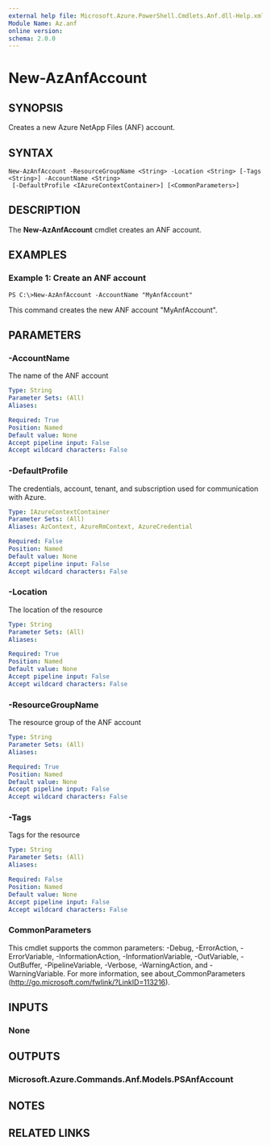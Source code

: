 ```yaml
---
external help file: Microsoft.Azure.PowerShell.Cmdlets.Anf.dll-Help.xml
Module Name: Az.anf
online version:
schema: 2.0.0
---
```


# New-AzAnfAccount

## SYNOPSIS
Creates a new Azure NetApp Files (ANF) account.

## SYNTAX

```
New-AzAnfAccount -ResourceGroupName <String> -Location <String> [-Tags <String>] -AccountName <String>
 [-DefaultProfile <IAzureContextContainer>] [<CommonParameters>]
```

## DESCRIPTION
The **New-AzAnfAccount** cmdlet creates an ANF account.

## EXAMPLES

### Example 1: Create an ANF account
```
PS C:\>New-AzAnfAccount -AccountName "MyAnfAccount"
```

This command creates the new ANF account "MyAnfAccount".

## PARAMETERS

### -AccountName
The name of the ANF account

```yaml
Type: String
Parameter Sets: (All)
Aliases:

Required: True
Position: Named
Default value: None
Accept pipeline input: False
Accept wildcard characters: False
```

### -DefaultProfile
The credentials, account, tenant, and subscription used for communication with Azure.

```yaml
Type: IAzureContextContainer
Parameter Sets: (All)
Aliases: AzContext, AzureRmContext, AzureCredential

Required: False
Position: Named
Default value: None
Accept pipeline input: False
Accept wildcard characters: False
```

### -Location
The location of the resource

```yaml
Type: String
Parameter Sets: (All)
Aliases:

Required: True
Position: Named
Default value: None
Accept pipeline input: False
Accept wildcard characters: False
```

### -ResourceGroupName
The resource group of the ANF account

```yaml
Type: String
Parameter Sets: (All)
Aliases:

Required: True
Position: Named
Default value: None
Accept pipeline input: False
Accept wildcard characters: False
```

### -Tags
Tags for the resource

```yaml
Type: String
Parameter Sets: (All)
Aliases:

Required: False
Position: Named
Default value: None
Accept pipeline input: False
Accept wildcard characters: False
```

### CommonParameters
This cmdlet supports the common parameters: -Debug, -ErrorAction, -ErrorVariable, -InformationAction, -InformationVariable, -OutVariable, -OutBuffer, -PipelineVariable, -Verbose, -WarningAction, and -WarningVariable.
For more information, see about_CommonParameters (http://go.microsoft.com/fwlink/?LinkID=113216).

## INPUTS

### None

## OUTPUTS

### Microsoft.Azure.Commands.Anf.Models.PSAnfAccount

## NOTES

## RELATED LINKS
